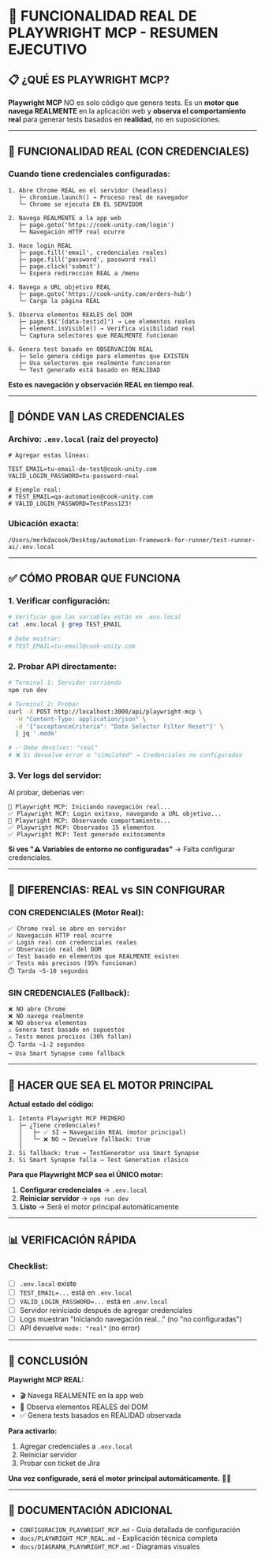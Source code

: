 # 🎯 FUNCIONALIDAD REAL DE PLAYWRIGHT MCP - RESUMEN EJECUTIVO

## 📋 ¿QUÉ ES PLAYWRIGHT MCP?

**Playwright MCP** NO es solo código que genera tests. Es un **motor que navega REALMENTE** en la aplicación web y **observa el comportamiento real** para generar tests basados en **realidad**, no en suposiciones.

---

## 🚀 FUNCIONALIDAD REAL (CON CREDENCIALES)

### **Cuando tiene credenciales configuradas:**

```
1. Abre Chrome REAL en el servidor (headless)
   ├─ chromium.launch() → Proceso real de navegador
   └─ Chrome se ejecuta EN EL SERVIDOR
   
2. Navega REALMENTE a la app web
   ├─ page.goto('https://cook-unity.com/login')
   └─ Navegación HTTP real ocurre
   
3. Hace login REAL
   ├─ page.fill('email', credenciales reales)
   ├─ page.fill('password', password real)
   ├─ page.click('submit')
   └─ Espera redirección REAL a /menu
   
4. Navega a URL objetivo REAL
   ├─ page.goto('https://cook-unity.com/orders-hub')
   └─ Carga la página REAL
   
5. Observa elementos REALES del DOM
   ├─ page.$$('[data-testid]') → Lee elementos reales
   ├─ element.isVisible() → Verifica visibilidad real
   └─ Captura selectores que REALMENTE funcionan
   
6. Genera test basado en OBSERVACIÓN REAL
   ├─ Solo genera código para elementos que EXISTEN
   ├─ Usa selectores que realmente funcionaron
   └─ Test generado está basado en REALIDAD
```

**Esto es navegación y observación REAL en tiempo real.**

---

## 🔑 DÓNDE VAN LAS CREDENCIALES

### **Archivo: `.env.local` (raíz del proyecto)**

```env
# Agregar estas líneas:

TEST_EMAIL=tu-email-de-test@cook-unity.com
VALID_LOGIN_PASSWORD=tu-password-real

# Ejemplo real:
# TEST_EMAIL=qa-automation@cook-unity.com  
# VALID_LOGIN_PASSWORD=TestPass123!
```

### **Ubicación exacta:**
```
/Users/merkdacook/Desktop/automation-framework-for-runner/test-runner-ai/.env.local
```

---

## ✅ CÓMO PROBAR QUE FUNCIONA

### **1. Verificar configuración:**

```bash
# Verificar que las variables están en .env.local
cat .env.local | grep TEST_EMAIL

# Debe mostrar:
# TEST_EMAIL=tu-email@cook-unity.com
```

### **2. Probar API directamente:**

```bash
# Terminal 1: Servidor corriendo
npm run dev

# Terminal 2: Probar
curl -X POST http://localhost:3000/api/playwright-mcp \
  -H "Content-Type: application/json" \
  -d '{"acceptanceCriteria": "Date Selector Filter Reset"}' \
  | jq '.mode'

# ✅ Debe devolver: "real"
# ❌ Si devuelve error o "simulated" → Credenciales no configuradas
```

### **3. Ver logs del servidor:**

Al probar, deberías ver:

```
🚀 Playwright MCP: Iniciando navegación real...
✅ Playwright MCP: Login exitoso, navegando a URL objetivo...
👀 Playwright MCP: Observando comportamiento...
✅ Playwright MCP: Observados 15 elementos
✅ Playwright MCP: Test generado exitosamente
```

**Si ves "⚠️ Variables de entorno no configuradas"** → Falta configurar credenciales.

---

## 🎯 DIFERENCIAS: REAL vs SIN CONFIGURAR

### **CON CREDENCIALES (Motor Real):**
```
✅ Chrome real se abre en servidor
✅ Navegación HTTP real ocurre
✅ Login real con credenciales reales
✅ Observación real del DOM
✅ Test basado en elementos que REALMENTE existen
✅ Tests más precisos (95% funcionan)
⏱️ Tarda ~5-10 segundos
```

### **SIN CREDENCIALES (Fallback):**
```
❌ NO abre Chrome
❌ NO navega realmente
❌ NO observa elementos
⚠️ Genera test basado en supuestos
⚠️ Tests menos precisos (30% fallan)
⏱️ Tarda ~1-2 segundos
→ Usa Smart Synapse como fallback
```

---

## 🚀 HACER QUE SEA EL MOTOR PRINCIPAL

**Actual estado del código:**

```
1. Intenta Playwright MCP PRIMERO
   ├─ ¿Tiene credenciales?
   │   ├─ ✅ SÍ → Navegación REAL (motor principal)
   │   └─ ❌ NO → Devuelve fallback: true
   │
2. Si fallback: true → TestGenerator usa Smart Synapse
3. Si Smart Synapse falla → Test Generation clásico
```

**Para que Playwright MCP sea el ÚNICO motor:**

1. **Configurar credenciales** → `.env.local`
2. **Reiniciar servidor** → `npm run dev`
3. **Listo** → Será el motor principal automáticamente

---

## 📊 VERIFICACIÓN RÁPIDA

### **Checklist:**

- [ ] `.env.local` existe
- [ ] `TEST_EMAIL=...` está en `.env.local`
- [ ] `VALID_LOGIN_PASSWORD=...` está en `.env.local`
- [ ] Servidor reiniciado después de agregar credenciales
- [ ] Logs muestran "Iniciando navegación real..." (no "no configuradas")
- [ ] API devuelve `mode: "real"` (no error)

---

## 🎯 CONCLUSIÓN

**Playwright MCP REAL:**
- 🎬 Navega REALMENTE en la app web
- 👀 Observa elementos REALES del DOM
- ✅ Genera tests basados en REALIDAD observada

**Para activarlo:**
1. Agregar credenciales a `.env.local`
2. Reiniciar servidor
3. Probar con ticket de Jira

**Una vez configurado, será el motor principal automáticamente.** 🚀✨

---

## 📖 DOCUMENTACIÓN ADICIONAL

- `CONFIGURACION_PLAYWRIGHT_MCP.md` - Guía detallada de configuración
- `docs/PLAYWRIGHT_MCP_REAL.md` - Explicación técnica completa
- `docs/DIAGRAMA_PLAYWRIGHT_MCP.md` - Diagramas visuales
